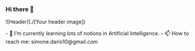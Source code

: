 ### Hi there 👋
![Header](./[Your header image])  

<!--
**trueilorp/trueilorp** is a ✨ _special_ ✨ repository because its `README.md` (this file) appears on your GitHub profile.
--!>

- 🌱 I’m currently learning lots of notions in Artificial Intelligence.  

- 📫 How to reach me: simone.dario10@gmail.com

